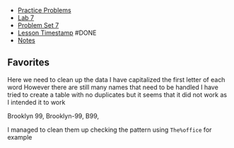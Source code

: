 - [Practice Problems](https://cs50.harvard.edu/x/2023/problems/7/)  
- [Lab 7](https://cs50.harvard.edu/x/2023/labs/7/) 
- [Problem Set 7](https://cs50.harvard.edu/x/2023/psets/7/)
- [Lesson Timestamp](https://youtu.be/hysukrNKZs8?t=5163) #DONE
- [Notes](https://cs50.harvard.edu/x/2023/notes/7/)
 


## Favorites
Here we need to clean up the data
I have capitalized the first letter of each word
However there are still many names that need to be handled
I have tried to create a table with no duplicates but it seems that it did not work as I intended it to work

Brooklyn 99, Brooklyn-99, B99,

I managed to clean them up checking the pattern using `The%office` for example